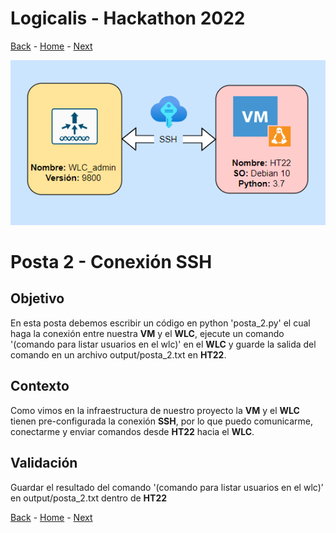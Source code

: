 # Logicalis - Hackathon 2022

[Back](P1.md) - [Home](../README.md) - [Next](P3.md)

<p align="center">
  <img src="InfraTW.png" alt="Infraestructura Hackathon"/>
</p>

# Posta 2 - Conexión SSH
## Objetivo
En esta posta debemos escribir un código en python 'posta_2.py' el cual haga la conexión entre nuestra **VM** y el **WLC**, ejecute un comando '(comando para listar usuarios en el wlc)' en el **WLC** y guarde la salida del comando en un archivo output/posta_2.txt en **HT22**.

## Contexto
Como vimos en la infraestructura de nuestro proyecto la **VM** y el **WLC** tienen pre-configurada la conexión **SSH**, por lo que puedo comunicarme, conectarme y enviar comandos desde **HT22** hacia el **WLC**.

## Validación
Guardar el resultado del comando '(comando para listar usuarios en el wlc)’ en output/posta_2.txt dentro de **HT22**


[Back](P1.md) - [Home](../README.md) - [Next](P3.md)
